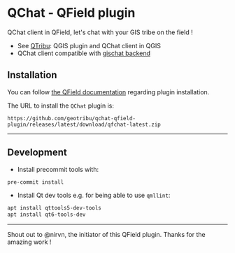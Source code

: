 # QChat - QField plugin

QChat client in QField, let's chat with your GIS tribe on the field !

- See [QTribu](https://github.com/geotribu/qtribu): QGIS plugin and QChat client in QGIS
- QChat client compatible with [gischat backend](https://github.com/geotribu/gischat)

## Installation

You can follow [the QField documentation](https://docs.qfield.org/how-to/plugins/#application-plugins) regarding plugin installation.

The URL to install the `QChat` plugin is:

```
https://github.com/geotribu/qchat-qfield-plugin/releases/latest/download/qfchat-latest.zip
```

----

## Development

- Install precommit tools with:

```sh
pre-commit install
```

- Install Qt dev tools e.g. for being able to use `qmllint`:

```sh
apt install qttools5-dev-tools
apt install qt6-tools-dev
```

----

Shout out to @nirvn, the initiator of this QField plugin. Thanks for the amazing work !
